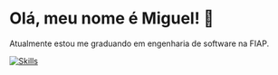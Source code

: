 # Olá, meu nome é Miguel! 🤙

Atualmente estou me graduando em engenharia de software na FIAP.


[![Skills](https://devicons.dev.br/icons?icon=Python,html,css,javascript,astro,figma,linux&theme=dark)](https://devicons.dev.br/)
##